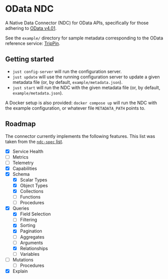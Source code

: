 # OData NDC

A Native Data Connector (NDC) for OData APIs, specifically for those adhering
to [OData v4.01](https://docs.oasis-open.org/odata/odata/v4.01/).

See the `example/` directory for sample metadata corresponding to the OData
reference service: [TripPin](https://services.odata.org/V4/TripPinServiceRW).

## Getting started

* `just config-server` will run the configuration server.
* `just update` will use the running configuration server to update a given
  metadata file (or, by default, `example/metadata.json`).
* `just start` will run the NDC with the given metadata file (or, by default,
  `example/metadata.json`).

A Docker setup is also provided: `docker compose up` will run the NDC with the
example configuration, or whatever file `METADATA_PATH` points to.

## Roadmap

The connector currently implements the following features. This list was taken
from the [`ndc-spec` list](https://hasura.github.io/ndc-spec).

- [X] Service Health
- [ ] Metrics
- [ ] Telemetry
- [X] Capabilities
- [X] Schema
    - [X] Scalar Types
    - [X] Object Types
    - [X] Collections
    - [ ] Functions
    - [ ] Procedures
- [X] Queries
    - [X] Field Selection
    - [ ] Filtering
    - [X] Sorting
    - [X] Pagination
    - [ ] Aggregates
    - [ ] Arguments
    - [X] Relationships
    - [ ] Variables
- [ ] Mutations
    - [ ] Procedures
- [X] Explain

